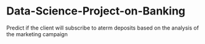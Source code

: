 # Data-Science-Project-on-Banking

Predict if the client will subscribe to aterm deposits based on the analysis of the marketing campaign
